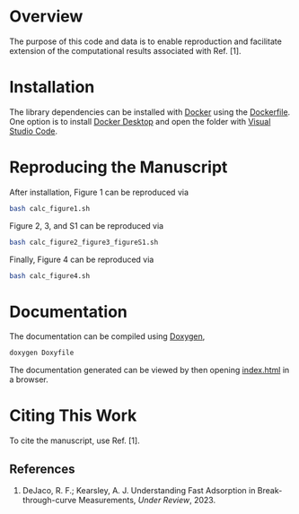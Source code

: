 # Overview

The purpose of this code and data is to enable reproduction
and facilitate extension of the computational
results associated with Ref. [1].


# Installation

The library dependencies can be installed with [Docker](https://www.docker.com)
using the [Dockerfile](.devcontainer/Dockerfile).
One option is to install [Docker Desktop](https://www.docker.com/products/docker-desktop)
and open the folder with [Visual Studio Code](https://code.visualstudio.com).

# Reproducing the Manuscript

After installation, Figure 1 can be reproduced via

```bash
bash calc_figure1.sh
```

Figure 2, 3, and S1 can be reproduced via

```bash
bash calc_figure2_figure3_figureS1.sh
```

Finally, Figure 4 can be reproduced via

```bash
bash calc_figure4.sh
```

# Documentation

The documentation can be compiled using [Doxygen](https://www.doxygen.nl/),

```bash
doxygen Doxyfile
```

The documentation generated can be viewed by then opening
[index.html](./doc/html/index.html) in a browser.

# Citing This Work

To cite the manuscript, use Ref. [1].

## References

  1. DeJaco, R. F.; Kearsley, A. J. Understanding Fast Adsorption in Break-through-curve Measurements, *Under Review*, 2023.